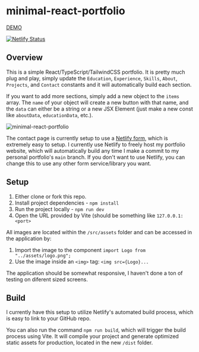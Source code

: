 # minimal-react-portfolio

[DEMO](https://phenomenal-bavarois-d932e6.netlify.app/) 

[![Netlify Status](https://api.netlify.com/api/v1/badges/b3289418-59ac-4f5d-8744-478d32efbe3a/deploy-status)](https://app.netlify.com/sites/phenomenal-bavarois-d932e6/deploys)

## Overview

This is a simple React/TypeScript/TailwindCSS portfolio. It is pretty much plug and play, simply update the `Education`, `Experience`, `Skills`, `About`, `Projects`, and `Contact` constants and it will automatically build each section.

If you want to add more sections, simply add a new object to the `items` array. The `name` of your object will create a new button with that name, and the `data` can either be a string or a new JSX Element (just make a new const like `aboutData`, `educationData`, etc.).

![minimal-react-portfolio](https://github.com/tpbnick/minimal-react-portfolio/assets/49327729/115ac2fe-1dba-40ea-92bb-eddbef6a52ba)

The contact page is currently setup to use a [Netlify form](https://www.netlify.com/), which is extremely easy to setup. I currently use Netlify to freely host my portfolio website, which will automatically build any time I make a commit to my personal portfolio's `main` branch. If you don't want to use Netlify, you can change this to use any other form service/library you want.

## Setup

1. Either clone or fork this repo.
2. Install project dependencies - `npm install`
3. Run the project locally - `npm run dev`
4. Open the URL provided by Vite (should be something like `127.0.0.1:<port>`

All images are located within the `/src/assets` folder and can be accessed in the application by:

1. Import the image to the component `import Logo from "../assets/logo.png";`
2. Use the image inside an `<img>` tag: `<img src={Logo}...`

The application should be somewhat responsive, I haven't done a ton of testing on diferent sized screens.

## Build

I currently have this setup to utilize Netlify's automated build process, which is easy to link to your GitHub repo.

You can also run the command `npm run build`, which will trigger the build process using Vite. It will compile your project and generate optimized static assets for production, located in the new `/dist` folder.
